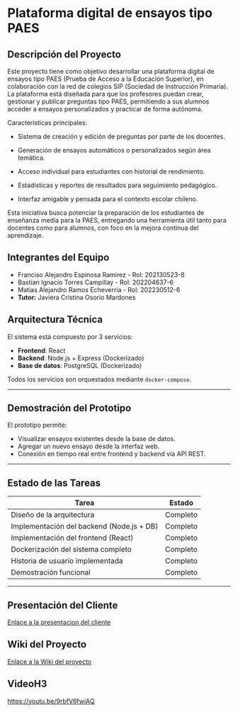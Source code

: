 # Plataforma digital de ensayos tipo PAES 

## Descripción del Proyecto

Este proyecto tiene como objetivo desarrollar una plataforma digital de ensayos tipo PAES (Prueba de Acceso a la Educación Superior), en colaboración con la red de colegios SIP (Sociedad de Instrucción Primaria). La plataforma está diseñada para que los profesores puedan crear, gestionar y publicar preguntas tipo PAES, permitiendo a sus alumnos acceder a ensayos personalizados y practicar de forma autónoma.

Características principales:
- Sistema de creación y edición de preguntas por parte de los docentes.

- Generación de ensayos automáticos o personalizados según área temática.

- Acceso individual para estudiantes con historial de rendimiento.

- Estadísticas y reportes de resultados para seguimiento pedagógico.

- Interfaz amigable y pensada para el contexto escolar chileno.

Esta iniciativa busca potenciar la preparación de los estudiantes de enseñanza media para la PAES, entregando una herramienta útil tanto para docentes como para alumnos, con foco en la mejora continua del aprendizaje.
## Integrantes del Equipo

- Franciso Alejandro Espinosa Ramirez - Rol: 202130523-8 
- Bastian Ignacio Torres Campillay - Rol: 202204637-6
- Matias Alejandro Ramos Echeverria - Rol: 202230512-6
- **Tutor:** Javiera Cristina Osorio Mardones


## Arquitectura Técnica

El sistema está compuesto por 3 servicios:

- **Frontend**: React 
- **Backend**: Node.js + Express (Dockerizado)
- **Base de datos**: PostgreSQL (Dockerizado)

Todos los servicios son orquestados mediante `docker-compose`.

---
## Demostración del Prototipo

El prototipo permite:

- Visualizar ensayos existentes desde la base de datos.
- Agregar un nuevo ensayo desde la interfaz web.
- Conexión en tiempo real entre frontend y backend vía API REST.

---
## Estado de las Tareas

| Tarea                                      | Estado  |
|-------------------------------------------|----------|
| Diseño de la arquitectura                 | Completo |
| Implementación del backend (Node.js + DB) | Completo |
| Implementación del frontend (React)       | Completo |
| Dockerización del sistema completo        | Completo |
| Historia de usuario implementada          | Completo |
| Demostración funcional                    | Completo |

---
## Presentación del Cliente

[Enlace a la presentacion del cliente](https://usmcl-my.sharepoint.com/:v:/g/personal/francisco_espinosa_usm_cl/EV0DEC4Bcd1Nr3V14j2dQqAB32d1ePXv85Zl1Rf3U0ITUA?nav=eyJyZWZlcnJhbEluZm8iOnsicmVmZXJyYWxBcHAiOiJPbmVEcml2ZUZvckJ1c2luZXNzIiwicmVmZXJyYWxBcHBQbGF0Zm9ybSI6IldlYiIsInJlZmVycmFsTW9kZSI6InZpZXciLCJyZWZlcnJhbFZpZXciOiJNeUZpbGVzTGlua0NvcHkifX0&e=3RqHxm) 

## Wiki del Proyecto

[Enlace a la Wiki del proyecto](https://github.com/frkalejandro/GRUPO04-2025-PROYINF/wiki)

## VideoH3
https://youtu.be/9rbfV6fwiAQ

